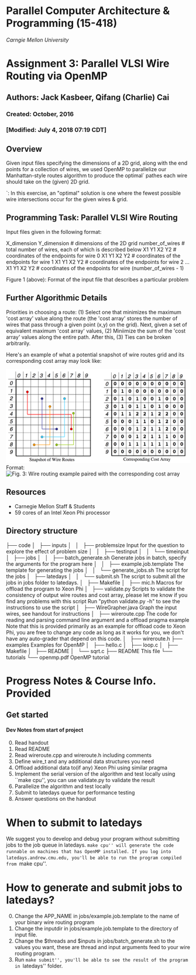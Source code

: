 # Parallel Computer Architecture & Programming (15-418)
###### Carngie Mellon University

# Assignment 3: Parallel VLSI Wire Routing via OpenMP
## Authors: Jack Kasbeer, Qifang (Charlie) Cai
### Created: October, 2016
### [Modified: July 4, 2018 07:19 CDT]

## Overview
Given input files specifying the dimensions of a 2D grid, along with the end points for a collection of wires, 
we used OpenMP to parallelize our Manhattan-style routes algorithm to produce the optimal` pathes each wire should take on the (given) 2D grid.

`: In this exercise, an "optimal" solution is one where the fewest possible wire intersections occur for the given wires & grid.

## Programming Task: Parallel VLSI Wire Routing
Input files given in the following format:

X_dimension Y_dimension # dimensions of the 2D grid
number_of_wires         # total number of wires, each of which is described below
X1 Y1 X2 Y2             # coordinates of the endpoints for wire 0
X1 Y1 X2 Y2             # coordinates of the endpoints for wire 1
X1 Y1 X2 Y2             # coordinates of the endpoints for wire 2
...
X1 Y1 X2 Y2             # coordinates of the endpoints for wire (number_of_wires - 1)

Figure 1 (above): Format of the input file that describes a particular problem

## Further Algorithmic Details
Priorities in choosing a route: (1) Select one that minimizes the maximum 'cost array' value along the route 
(the 'cost array' stores the number of wires that pass through a given point (x,y) on the grid). Next, given a set of equivalent
maximum 'cost array' values, (2) Miniimize the sum of the 'cost array' values along the entire path.  After this, (3) Ties can be broken arbitrarily.

Here's an example of what a potential snapshot of wire routes grid and its corresponding cost array may look like:

![Figure 3: Example of a potential wire routing](./fig3.png)
Format: ![Fig. 3: Wire routing example paired with the corresponding cost array](url)

## Resources
* Carnegie Mellon Staff & Students
* 59 cores of an Intel Xeon Phi processor

## Directory structure
├── code
│   ├── inputs
│   │   ├── problemsize
    	    Input for the question to explore the effect of problem size
│   │   ├── testinput
│   │   └── timeinput
│   ├── jobs
│   │   ├── batch_generate.sh
    	    Generate jobs in batch, specify the arguments for the program here
│   │   ├── example.job.template
    	    The template for generating the jobs
│   │   └── generate_jobs.sh
    	    The script for the jobs
│   ├── latedays
│   │   └── submit.sh
    	    The script to submit all the jobs in jobs folder to latedays.
│   ├── Makefile
│   ├── mic.h
	    Macros for offload the program to Xeon Phi
│   ├── validate.py
        Scripts to validate the consistency of output wire routes and cost array, please let me know if you find
	any problems with this script
	Run "python validate.py -h" to see the instructions to use the script
│   ├── WireGrapher.java
        Graph the input wires, see handout for instructions
│   ├── wireroute.cpp
	The code for reading and parsing command line argument and a offload pragma example
	Note that this is provided primarily as an example for offload code to Xeon Phi, you 
	are free to change any code as long as it works for you, we don't have any auto-grader 
	that depend on this code.
│   ├── wireroute.h
├── examples
    Examples for OpenMP
│   ├── hello.c
│   ├── loop.c
│   ├── Makefile
│   ├── README
│   └── sqrt.c
├── README
    This file
└── tutorials
    └── openmp.pdf
        OpenMP tutorial


# Progress Notes & Course Info. Provided
## Get started
#### Dev Notes from start of project
0. Read handout
1. Read README
2. Read wireroute.cpp and wireroute.h including comments
3. Define wire_t and any additional data structures you need
4. Offload additional data to(if any) Xeon Phi using similar pragma
5. Implement the serial version of the algorithm and test locally using ``make cpu'', you can use validate.py to validate the result
6. Parallelize the algorithm and test locally
7. Submit to latedays queue for performance testing
8. Answer questions on the handout


# When to submit to latedays
We suggest you to develop and debug your program without submitting jobs to the job queue in latedays. ``make cpu'' will generate the code runnable on machines that has OpenMP installed. If you log into latedays.andrew.cmu.edu, you'll be able to run the program compiled from ``make cpu''.

# How to generate and submit jobs to latedays?
0. Change the APP_NAME in jobs/example.job.template to the name of your binary wire routing program
1. Change the inputdir in jobs/example.job.template to the directory of input file.
2. Change the $threads and $inputs in jobs/batch_generate.sh to the values you want, these are thread and input arguments feed to your wire routing program.
3. Run ``make submit'', you'll be able to see the result of the program in ``latedays'' folder.

